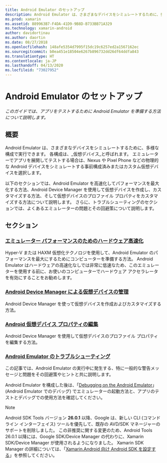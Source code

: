 ```yaml
---
title: Android Emulator のセットアップ
description: Android Emulator は、さまざまなデバイスをシミュレートするために、多様な構成で実行できます。 このガイドでは、アプリをテストするために Android Emulator を準備する方法について説明します。
ms.prod: xamarin
ms.assetid: 889963B7-F4DA-41D9-9B8D-B733BB71A329
ms.technology: xamarin-android
author: davidortinau
ms.author: daortin
ms.date: 08/27/2018
ms.openlocfilehash: 148afe5354d7995f15dc19c6257ed2a1567162ec
ms.sourcegitcommit: b0ea451e18504e6267b896732dd26df64ddfa843
ms.translationtype: HT
ms.contentlocale: ja-JP
ms.lasthandoff: 04/13/2020
ms.locfileid: "73027952"
---
```

# <a name="android-emulator-setup"></a>Android Emulator のセットアップ

_このガイドでは、アプリをテストするために Android Emulator を準備する方法について説明します。_

## <a name="overview"></a>概要

Android Emulator は、さまざまなデバイスをシミュレートするために、多様な構成で実行できます。 各構成は、_仮想デバイス_と呼ばれます。 エミュレーターでアプリを展開してテストする場合は、Nexus や Pixel Phone などの物理的な Android デバイスをシミュレートする事前構成済みまたはカスタム仮想デバイスを選択します。

以下のセクションでは、Android Emulator を高速化してパフォーマンスを最大化する方法、Android Device Manager を使用して仮想デバイスを作成し、カスタマイズする方法、そして仮想デバイスのプロファイル プロパティをカスタマイズする方法について説明します。 さらに、トラブルシューティングのセクションでは、よくあるエミュレーターの問題とその回避策について説明します。

## <a name="sections"></a>セクション

### <a name="hardware-acceleration-for-emulator-performance"></a>[エミュレーター パフォーマンスのためのハードウェア高速化](~/android/get-started/installation/android-emulator/hardware-acceleration.md)

Hyper-V または HAXM 仮想化テクノロジを使用して、Android Emulator のパフォーマンスを最大にするためにコンピューターを準備する方法。 Android Emulator はハードウェアの高速化なしでは非常に低速なため、このエミュレーターを使用する前に、お使いのコンピューターでハードウェア アクセラレータを有効にすることをお勧めします。

### <a name="managing-virtual-devices-with-the-android-device-manager"></a>[Android Device Manager による仮想デバイスの管理](~/android/get-started/installation/android-emulator/device-manager.md)

Android Device Manager を使って仮想デバイスを作成およびカスタマイズする方法。

### <a name="editing-android-virtual-device-properties"></a>[Android 仮想デバイス プロパティの編集](~/android/get-started/installation/android-emulator/device-properties.md)

Android Device Manager を使用して仮想デバイスのプロファイル プロパティを編集する方法。

### <a name="android-emulator-troubleshooting"></a>[Android Emulator のトラブルシューティング](~/android/get-started/installation/android-emulator/troubleshooting.md)

この記事では、Android Emulator の実行中に発生する、特に一般的な警告メッセージと問題をその回避策やヒントと共に説明します。

Android Emulator を構成した後は、「[Debugging on the Android Emulator](~/android/deploy-test/debugging/debug-on-emulator.md)」(Android Emulator でのデバッグ) でエミュレーターの起動方法と、アプリのテストとデバッグでの使用方法を確認してください。

> [!NOTE]
> Android SDK Tools バージョン **26.0.1** 以降、Google は、新しい CLI (コマンド ライン インターフェイス) ツールを優先して、既存の AVD/SDK マネージャーのサポートを削除しました。 この非推奨に関する変更のため、Android Tools 26.0.1 以降には、Google SDK/Device Manager の代わりに、Xamarin SDK/Device Manager が使用されるようになりました。 Xamarin SDK Manager の詳細については、「[Xamarin.Android 向け Android SDK を設定する](~/android/get-started/installation/android-sdk.md)」を参照してください。
